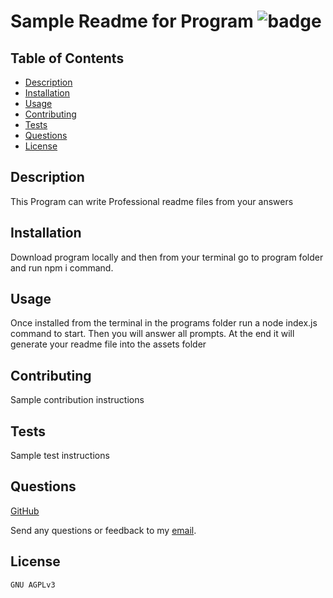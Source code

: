 # Sample Readme for Program ![badge](https://shields.io/badge/license-GNUAGPLv3-blue)

  ## Table of Contents
  - [Description](#Description)
  - [Installation](#Installation)
  - [Usage](#Usage)
  - [Contributing](#Contributing)
  - [Tests](#Tests)
  - [Questions](#Questions)
  - [License](#License)

  ## Description
  This Program can write Professional readme files from your answers

  ## Installation
  Download program locally and then from your terminal go to program folder and run npm i command. 

  ## Usage
  Once installed from the terminal in the programs folder run a node index.js command to start. Then you will answer all prompts. At the end it will generate your readme file into the assets folder

  ## Contributing
  Sample contribution instructions

  ## Tests
  Sample test instructions

  ## Questions
  [GitHub](https://github.com/VictorMendez96)

  Send any questions or feedback to my [email](test@test.com).

  ## License
    GNU AGPLv3
    

